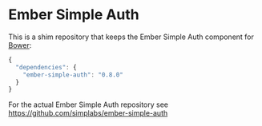 #  Ember Simple Auth

This is a shim repository that keeps the Ember Simple Auth component for
[Bower](http://bower.io):

```js
{
  "dependencies": {
    "ember-simple-auth": "0.8.0"
  }
}
```

For the actual Ember Simple Auth repository see
https://github.com/simplabs/ember-simple-auth
